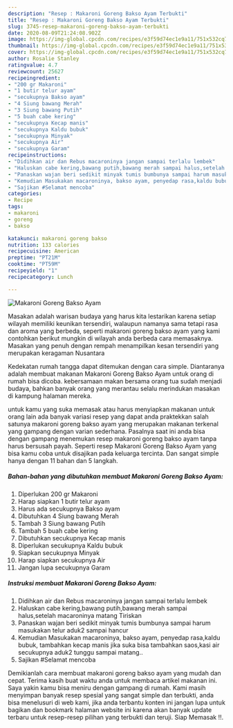 ```yaml
---
description: "Resep : Makaroni Goreng Bakso Ayam Terbukti"
title: "Resep : Makaroni Goreng Bakso Ayam Terbukti"
slug: 3745-resep-makaroni-goreng-bakso-ayam-terbukti
date: 2020-08-09T21:24:08.902Z
image: https://img-global.cpcdn.com/recipes/e3f59d74ec1e9a11/751x532cq70/makaroni-goreng-bakso-ayam-foto-resep-utama.jpg
thumbnail: https://img-global.cpcdn.com/recipes/e3f59d74ec1e9a11/751x532cq70/makaroni-goreng-bakso-ayam-foto-resep-utama.jpg
cover: https://img-global.cpcdn.com/recipes/e3f59d74ec1e9a11/751x532cq70/makaroni-goreng-bakso-ayam-foto-resep-utama.jpg
author: Rosalie Stanley
ratingvalue: 4.7
reviewcount: 25627
recipeingredient:
- "200 gr Makaroni"
- "1 butir telur ayam"
- "secukupnya Bakso ayam"
- "4 Siung bawang Merah"
- "3 Siung bawang Putih"
- "5 buah cabe kering"
- "secukupnya Kecap manis"
- "secukupnya Kaldu bubuk"
- "secukupnya Minyak"
- "secukupnya Air"
- "secukupnya Garam"
recipeinstructions:
- "Didihkan air dan Rebus macaroninya jangan sampai terlalu lembek"
- "Haluskan cabe kering,bawang putih,bawang merah sampai halus,setelah macaroninya matang Tiriskan"
- "Panaskan wajan beri sedikit minyak tumis bumbunya sampai harum masukakan telur aduk2 sampai hancur"
- "Kemudian Masukakan macaroninya, bakso ayam, penyedap rasa,kaldu bubuk, tambahkan kecap manis jika suka bisa tambahkan saos,kasi air secukupnya aduk2 tunggu sampai matang.."
- "Sajikan #Selamat mencoba"
categories:
- Recipe
tags:
- makaroni
- goreng
- bakso

katakunci: makaroni goreng bakso 
nutrition: 133 calories
recipecuisine: American
preptime: "PT21M"
cooktime: "PT59M"
recipeyield: "1"
recipecategory: Lunch

---
```



![Makaroni Goreng Bakso Ayam](https://img-global.cpcdn.com/recipes/e3f59d74ec1e9a11/751x532cq70/makaroni-goreng-bakso-ayam-foto-resep-utama.jpg)

Masakan adalah warisan budaya yang harus kita lestarikan karena setiap wilayah memiliki keunikan tersendiri, walaupun namanya sama tetapi rasa dan aroma yang berbeda, seperti makaroni goreng bakso ayam yang kami contohkan berikut mungkin di wilayah anda berbeda cara memasaknya. Masakan yang penuh dengan rempah menampilkan kesan tersendiri yang merupakan keragaman Nusantara

Kedekatan rumah tangga dapat ditemukan dengan cara simple. Diantaranya adalah membuat makanan Makaroni Goreng Bakso Ayam untuk orang di rumah bisa dicoba. kebersamaan makan bersama orang tua sudah menjadi budaya, bahkan banyak orang yang merantau selalu merindukan masakan di kampung halaman mereka.



untuk kamu yang suka memasak atau harus menyiapkan makanan untuk orang lain ada banyak variasi resep yang dapat anda praktekkan salah satunya makaroni goreng bakso ayam yang merupakan makanan terkenal yang gampang dengan varian sederhana. Pasalnya saat ini anda bisa dengan gampang menemukan resep makaroni goreng bakso ayam tanpa harus bersusah payah.
Seperti resep Makaroni Goreng Bakso Ayam yang bisa kamu coba untuk disajikan pada keluarga tercinta. Dan sangat simple hanya dengan 11 bahan dan 5 langkah.


<!--inarticleads1-->

##### Bahan-bahan yang dibutuhkan membuat Makaroni Goreng Bakso Ayam:

1. Diperlukan 200 gr Makaroni
1. Harap siapkan 1 butir telur ayam
1. Harus ada secukupnya Bakso ayam
1. Dibutuhkan 4 Siung bawang Merah
1. Tambah 3 Siung bawang Putih
1. Tambah 5 buah cabe kering
1. Dibutuhkan secukupnya Kecap manis
1. Diperlukan secukupnya Kaldu bubuk
1. Siapkan secukupnya Minyak
1. Harap siapkan secukupnya Air
1. Jangan lupa secukupnya Garam




<!--inarticleads2-->

##### Instruksi membuat  Makaroni Goreng Bakso Ayam:

1. Didihkan air dan Rebus macaroninya jangan sampai terlalu lembek
1. Haluskan cabe kering,bawang putih,bawang merah sampai halus,setelah macaroninya matang Tiriskan
1. Panaskan wajan beri sedikit minyak tumis bumbunya sampai harum masukakan telur aduk2 sampai hancur
1. Kemudian Masukakan macaroninya, bakso ayam, penyedap rasa,kaldu bubuk, tambahkan kecap manis jika suka bisa tambahkan saos,kasi air secukupnya aduk2 tunggu sampai matang..
1. Sajikan #Selamat mencoba




Demikianlah cara membuat makaroni goreng bakso ayam yang mudah dan cepat. Terima kasih buat waktu anda untuk membaca artikel makanan ini. Saya yakin kamu bisa meniru dengan gampang di rumah. Kami masih menyimpan banyak resep spesial yang sangat simple dan terbukti, anda bisa menelusuri di web kami, jika anda terbantu konten ini jangan lupa untuk bagikan dan bookmark halaman website ini karena akan banyak update terbaru untuk resep-resep pilihan yang terbukti dan teruji. Siap Memasak !!. 
